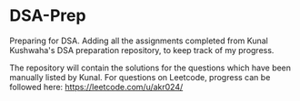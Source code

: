 # DSA-Prep
Preparing for DSA. Adding all the assignments completed from Kunal Kushwaha's DSA preparation repository, to keep track of my progress.

The repository will contain the solutions for the questions which have been manually listed by Kunal. For questions on Leetcode, progress can be followed here:
https://leetcode.com/u/akr024/
